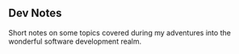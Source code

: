 ## Dev Notes

Short notes on some topics covered during my adventures into the wonderful software development realm.

